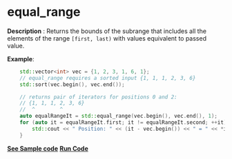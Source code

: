 # equal_range

**Description** : Returns the bounds of the subrange that includes all the elements of the range `[first, last)` with values equivalent to passed value.

**Example**:
```cpp
    std::vector<int> vec = {1, 2, 3, 1, 6, 1};
    // equal_range requires a sorted input {1, 1, 1, 2, 3, 6}
    std::sort(vec.begin(), vec.end());

    // returns pair of iterators for positions 0 and 2:
    // {1, 1, 1, 2, 3, 6}
    //  ^        ^
    auto equalRangeIt = std::equal_range(vec.begin(), vec.end(), 1); 
    for (auto it = equalRangeIt.first; it != equalRangeIt.second; ++it) {
        std::cout << " Position: " << (it - vec.begin()) << " = " << *it << std::endl;
    }

```
**[See Sample code](../snippets/algorithm/equal_range.cpp)**
**[Run Code](https://rextester.com/ZYGGE30271)**

